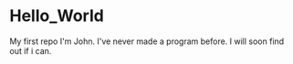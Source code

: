 # Hello_World
My first repo
I'm John. I've never made a program before.
I will soon find out if i can.
